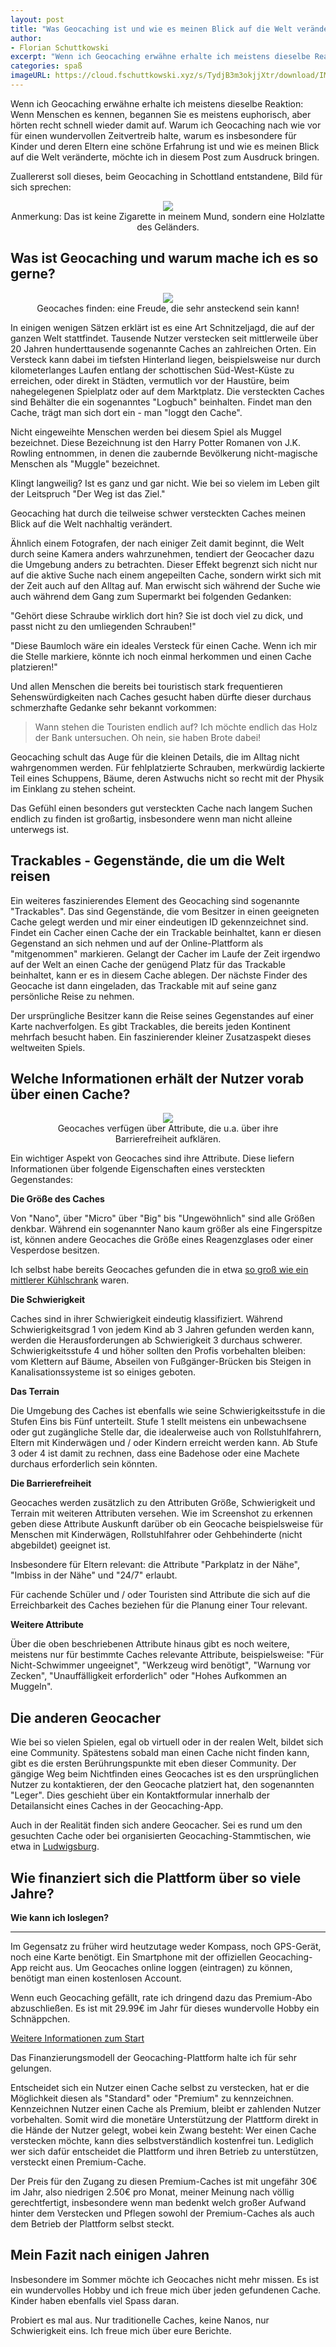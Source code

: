 ```yaml
---
layout: post
title: "Was Geocaching ist und wie es meinen Blick auf die Welt veränderte"
author:
- Florian Schuttkowski
excerpt: "Wenn ich Geocaching erwähne erhalte ich meistens dieselbe Reaktion: Wenn Menschen es kennen, begannen  Sie es meistens euphorisch, aber hörten recht schnell wieder damit auf. Warum ich Geocaching nach wie vor für einen wundervollen Zeitvertreib halte, warum es insbesondere für Kindern und deren Eltern eine schöne Erfahrung ist und wie es meinen Blick auf die Welt veränderte, möchte ich in diesem Post zum Ausdruck bringen."
categories: spaß
imageURL: https://cloud.fschuttkowski.xyz/s/TydjB3m3okjjXtr/download/IMG_0564.JPG
---
```


Wenn ich Geocaching erwähne erhalte ich meistens dieselbe Reaktion: Wenn Menschen es kennen, begannen Sie es meistens euphorisch, aber hörten recht schnell wieder damit auf. Warum ich Geocaching nach wie vor für einen wundervollen Zeitvertreib halte, warum es insbesondere für Kinder und deren Eltern eine schöne Erfahrung ist und wie es meinen Blick auf die Welt veränderte, möchte ich in diesem Post zum Ausdruck bringen.

Zuallererst soll dieses, beim Geocaching in Schottland entstandene, Bild für sich sprechen:

<div align="center">
    <img src="https://cloud.fschuttkowski.xyz/s/6gw3jcDkwNoSL7m/download/IMG_0281%20Edited.jpg">
    <figcaption>Anmerkung: Das ist keine Zigarette in meinem Mund, sondern eine Holzlatte des Geländers.</figcaption>
</div>

## Was ist Geocaching und warum mache ich es so gerne?

<div class="floating-image-left" align="center">
<figure>
    <img src="https://cloud.fschuttkowski.xyz/s/TydjB3m3okjjXtr/download/IMG_0564.JPG" >
    <figcaption>Geocaches finden: eine Freude, die sehr ansteckend sein kann!</figcaption>
</figure>
</div>

In einigen wenigen Sätzen erklärt ist es eine Art Schnitzeljagd, die auf der ganzen Welt stattfindet. Tausende Nutzer verstecken seit mittlerweile über 20 Jahren hunderttausende sogenannte Caches an zahlreichen Orten. Ein Versteck kann dabei im tiefsten Hinterland liegen, beispielsweise nur durch kilometerlanges Laufen entlang der schottischen Süd-West-Küste zu erreichen, oder direkt in Städten, vermutlich vor der Haustüre, beim nahegelegenen Spielplatz oder auf dem Marktplatz. Die versteckten Caches sind Behälter die ein sogenanntes "Logbuch" beinhalten. Findet man den Cache, trägt man sich dort ein - man "loggt den Cache".

Nicht eingeweihte Menschen werden bei diesem Spiel als Muggel bezeichnet. Diese Bezeichnung ist den Harry Potter Romanen von J.K. Rowling entnommen, in denen die zaubernde Bevölkerung nicht-magische Menschen als "Muggle" bezeichnet.


Klingt langweilig? Ist es ganz und gar nicht. Wie bei so vielem im Leben gilt der Leitspruch "Der Weg ist das Ziel." 

Geocaching hat durch die teilweise schwer versteckten Caches meinen Blick auf die Welt nachhaltig verändert. 

Ähnlich einem Fotografen, der nach einiger Zeit damit beginnt, die Welt durch seine Kamera anders wahrzunehmen, tendiert der Geocacher dazu die Umgebung anders zu betrachten. Dieser Effekt begrenzt sich nicht nur auf die aktive Suche nach einem angepeilten Cache, sondern wirkt sich mit der Zeit auch auf den Alltag auf. Man erwischt sich während der Suche wie auch während dem Gang zum Supermarkt bei folgenden Gedanken:

"Gehört diese Schraube wirklich dort hin? Sie ist doch viel zu dick, und passt nicht zu den umliegenden Schrauben!"

"Diese Baumloch wäre ein ideales Versteck für einen Cache. Wenn ich mir die Stelle markiere, könnte ich noch einmal herkommen und einen Cache platzieren!"

Und allen Menschen die bereits bei touristisch stark frequentieren Sehenswürdigkeiten nach Caches gesucht haben dürfte dieser durchaus schmerzhafte Gedanke sehr bekannt vorkommen:

> Wann stehen die Touristen endlich auf? Ich möchte endlich das Holz der Bank untersuchen. Oh nein, sie haben Brote dabei!

Geocaching schult das Auge für die kleinen Details, die im Alltag nicht wahrgenommen werden. Für fehlplatzierte Schrauben, merkwürdig lackierte Teil eines Schuppens, Bäume, deren Astwuchs nicht so recht mit der Physik im Einklang zu stehen scheint. 

Das Gefühl einen besonders gut versteckten Cache nach langem Suchen endlich zu finden ist großartig, insbesondere wenn man nicht alleine unterwegs ist.

## Trackables - Gegenstände, die um die Welt reisen

Ein weiteres faszinierendes Element des Geocaching sind sogenannte "Trackables". Das sind Gegenstände, die vom Besitzer in einen geeigneten Cache gelegt werden und mir einer eindeutigen ID gekennzeichnet sind. Findet ein Cacher einen Cache der ein Trackable beinhaltet, kann er diesen Gegenstand an sich nehmen und auf der Online-Plattform als "mitgenommen" markieren. Gelangt der Cacher im Laufe der Zeit irgendwo auf der Welt an einen Cache der genügend Platz für das Trackable beinhaltet, kann er es in diesem Cache ablegen. Der nächste Finder des Geocache ist dann eingeladen, das Trackable mit auf seine ganz persönliche Reise zu nehmen. 

Der ursprüngliche Besitzer kann die Reise seines Gegenstandes auf einer Karte nachverfolgen. Es gibt Trackables, die bereits jeden Kontinent mehrfach besucht haben. Ein faszinierender kleiner Zusatzaspekt dieses weltweiten Spiels.

## Welche Informationen erhält der Nutzer vorab über einen Cache?

<div class="floating-image-right" align="center">
<figure>
    <img src="https://cloud.fschuttkowski.xyz/s/3XA9FconJtyGWmB/download/Screenshot_20220202-212847.png">
    <figcaption>Geocaches verfügen über Attribute, die u.a. über ihre Barrierefreiheit aufklären.</figcaption>
    </figure>
</div>

Ein wichtiger Aspekt von Geocaches sind ihre Attribute. Diese liefern Informationen über folgende Eigenschaften eines versteckten Gegenstandes:

**Die Größe des Caches**

Von "Nano", über "Micro" über "Big" bis "Ungewöhnlich" sind alle Größen denkbar. Während ein sogenannter Nano kaum größer als eine Fingerspitze ist, können andere Geocaches die Größe eines Reagenzglases oder einer Vesperdose besitzen. 

Ich selbst habe bereits Geocaches gefunden die in etwa [so groß wie ein mittlerer Kühlschrank](https://www.geocaching.com/geocache/GC3VQ7Q_hotel-zum-grunen-frosch) waren.

**Die Schwierigkeit**

Caches sind in ihrer Schwierigkeit eindeutig klassifiziert. Während Schwierigkeitsgrad 1 von jedem Kind ab 3 Jahren gefunden werden kann, werden die Herausforderungen ab Schwierigkeit 3 durchaus schwerer. Schwierigkeitsstufe 4 und höher sollten den Profis vorbehalten bleiben: vom Klettern auf Bäume, Abseilen von Fußgänger-Brücken bis Steigen in Kanalisationssysteme ist so einiges geboten.

**Das Terrain**

Die Umgebung des Caches ist ebenfalls wie seine Schwierigkeitsstufe in die Stufen Eins bis Fünf unterteilt. Stufe 1 stellt meistens ein unbewachsene oder gut zugängliche Stelle dar, die idealerweise auch von Rollstuhlfahrern, Eltern mit Kinderwägen und / oder Kindern erreicht werden kann. Ab Stufe 3 oder 4 ist damit zu rechnen, dass eine Badehose oder eine Machete durchaus erforderlich sein könnten.

**Die Barrierefreiheit**

Geocaches werden zusätzlich zu den Attributen Größe, Schwierigkeit und Terrain mit weiteren Attributen versehen. Wie im Screenshot zu erkennen geben diese Attribute Auskunft darüber ob ein Geocache beispielsweise für Menschen mit Kinderwägen, Rollstuhlfahrer oder Gehbehinderte (nicht abgebildet) geeignet ist. 

Insbesondere für Eltern relevant: die Attribute "Parkplatz in der Nähe", "Imbiss in der Nähe" und "24/7" erlaubt.

Für cachende Schüler und / oder Touristen sind Attribute die sich auf die Erreichbarkeit des Caches beziehen für die Planung einer Tour relevant. 

**Weitere Attribute**

Über die oben beschriebenen Attribute hinaus gibt es noch weitere, meistens nur für bestimmte Caches relevante Attribute, beispielsweise: "Für Nicht-Schwimmer ungeeignet", "Werkzeug wird benötigt", "Warnung vor Zecken", "Unauffälligkeit erforderlich" oder "Hohes Aufkommen an Muggeln".

## Die anderen Geocacher

Wie bei so vielen Spielen, egal ob virtuell oder in der realen Welt, bildet sich eine Community. Spätestens sobald man einen Cache nicht finden kann, gibt es die ersten Berührungspunkte mit eben dieser Community. Der gängige Weg beim Nichtfinden eines Geocaches ist es den ursprünglichen Nutzer zu kontaktieren, der den Geocache platziert hat, den sogenannten "Leger". Dies geschieht über ein Kontaktformular innerhalb der Detailansicht eines Caches in der Geocaching-App.

Auch in der Realität finden sich andere Geocacher. Sei es rund um den gesuchten Cache oder bei organisierten Geocaching-Stammtischen, wie etwa in [Ludwigsburg](https://www.geocaching.com/geocache/GC7EJQ6_ludwigsburger-stammtisch-45).


## Wie finanziert sich die Plattform über so viele Jahre?

<div class="floating-infobox">
    <strong>Wie kann ich loslegen?</strong>
    <hr>
    <p>
        Im Gegensatz zu früher wird heutzutage weder Kompass, noch GPS-Gerät, noch eine Karte benötigt. Ein Smartphone mit der offiziellen Geocaching-App reicht aus. Um Geocaches online loggen (eintragen) zu können, benötigt man einen kostenlosen Account.
    </p>
    <p>
        Wenn euch Geocaching gefällt, rate ich dringend dazu das Premium-Abo abzuschließen. Es ist mit 29.99€ im Jahr für dieses wundervolle Hobby ein Schnäppchen. 
    </p>
    <a href="https://www.geocaching.com/sites/education/de/">Weitere Informationen zum Start</a>
</div>

Das Finanzierungsmodell der Geocaching-Plattform halte ich für sehr gelungen.

Entscheidet sich ein Nutzer einen Cache selbst zu verstecken, hat er die Möglichkeit diesen als "Standard" oder "Premium" zu kennzeichnen. Kennzeichnen Nutzer einen Cache als Premium, bleibt er zahlenden Nutzer vorbehalten. Somit wird die monetäre Unterstützung der Plattform direkt in die Hände der Nutzer gelegt, wobei kein Zwang besteht: Wer einen Cache verstecken möchte, kann dies selbstverständlich kostenfrei tun. Lediglich wer sich dafür entscheidet die Plattform und ihren Betrieb zu unterstützen, versteckt einen Premium-Cache.

Der Preis für den Zugang zu diesen Premium-Caches ist mit ungefähr 30€ im Jahr, also niedrigen 2.50€ pro Monat, meiner Meinung nach völlig gerechtfertigt, insbesondere wenn man bedenkt welch großer Aufwand hinter dem Verstecken und Pflegen sowohl der Premium-Caches als auch dem Betrieb der Plattform selbst steckt.

## Mein Fazit nach einigen Jahren

Insbesondere im Sommer möchte ich Geocaches nicht mehr missen. Es ist ein wundervolles Hobby und ich freue mich über jeden gefundenen Cache. Kinder haben ebenfalls viel Spass daran.

Probiert es mal aus. Nur traditionelle Caches, keine Nanos, nur Schwierigkeit eins. 
Ich freue mich über eure Berichte.

